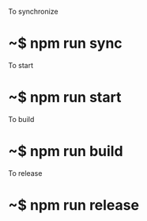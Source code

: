 To synchronize
# ~$ npm run sync

To start
# ~$ npm run start

To build
# ~$ npm run build

To release
# ~$ npm run release